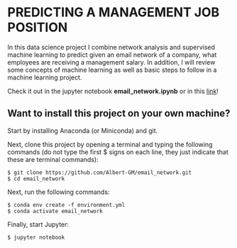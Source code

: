 # PREDICTING A MANAGEMENT JOB POSITION

In this data science project I combine network analysis and supervised machine learning to predict given an email network of a company, what employees are receiving a management salary. In addition, I will review some concepts of machine learning as well as basic steps to follow in a machine learning project.

Check it out in the jupyter notebook **email_network.ipynb** or in this [link](https://htmlpreview.github.io/?https://github.com/Albert-GM/email_network/blob/master/email_network.html)!


## Want to install this project on your own machine?

Start by installing Anaconda (or Miniconda) and git.

Next, clone this project by opening a terminal and typing the following commands (do not type the first $ signs on each line, they just indicate that these are terminal commands):

```
$ git clone https://github.com/Albert-GM/email_network.git
$ cd email_network
```

Next, run the following commands:

```
$ conda env create -f environment.yml
$ conda activate email_network
```
Finally, start Jupyter:

```
$ jupyter notebook
```
